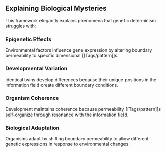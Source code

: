 ## Explaining Biological Mysteries

This framework elegantly explains phenomena that genetic determinism struggles with:

### Epigenetic Effects

Environmental factors influence gene expression by altering boundary permeability to specific dimensional [[Tags/pattern]]s.

### Developmental Variation

Identical twins develop differences because their unique positions in the information field create different boundary conditions.

### Organism Coherence

Development maintains coherence because permeability [[Tags/pattern]]s self-organize through resonance with the information field.

### Biological Adaptation

Organisms adapt by shifting boundary permeability to allow different genetic expressions in response to environmental changes.